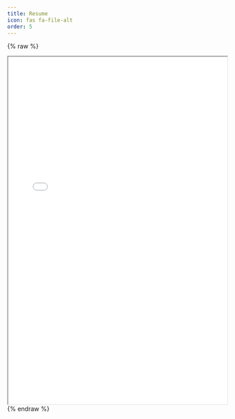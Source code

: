 ```yaml
---
title: Resume
icon: fas fa-file-alt
order: 5
---
```


{% raw %}
<div class="embed-responsive">
    <iframe src="/assets/pdf/rmanish.pdf" width="100%" height="800px">
    </iframe>
</div>
{% endraw %}